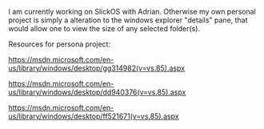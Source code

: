 I am currently working on SlickOS with Adrian.
Otherwise my own personal project is simply a alteration to the
windows explorer "details" pane, that would allow one to view the size
of any selected folder(s).

Resources for persona project:

https://msdn.microsoft.com/en-us/library/windows/desktop/gg314982(v=vs.85).aspx

https://msdn.microsoft.com/en-us/library/windows/desktop/dd940376(v=vs.85).aspx

https://msdn.microsoft.com/en-us/library/windows/desktop/ff521671(v=vs.85).aspx

